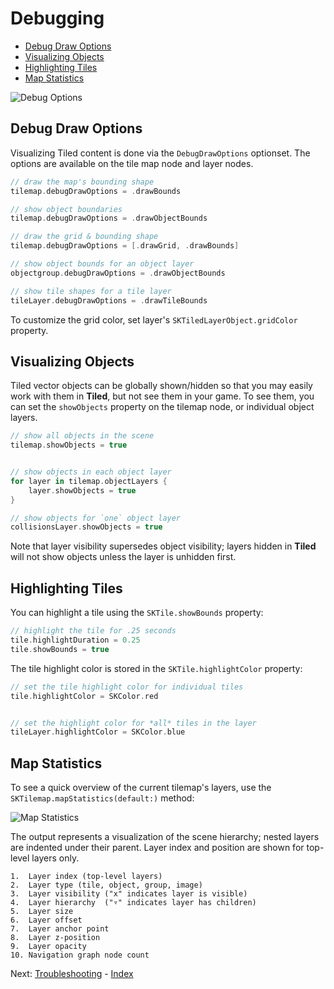 # Debugging

- [Debug Draw Options](#debug-draw-options)
- [Visualizing Objects](#visualizing-objects)
- [Highlighting Tiles](#highlighting-tiles)
- [Map Statistics](#map-statistics)


![Debug Options](images/debugDrawOptions.gif)

## Debug Draw Options

Visualizing Tiled content is done via the `DebugDrawOptions` optionset. The options are available on the tile map node and layer nodes.

```swift
// draw the map's bounding shape
tilemap.debugDrawOptions = .drawBounds

// show object boundaries
tilemap.debugDrawOptions = .drawObjectBounds

// draw the grid & bounding shape
tilemap.debugDrawOptions = [.drawGrid, .drawBounds]

// show object bounds for an object layer
objectgroup.debugDrawOptions = .drawObjectBounds

// show tile shapes for a tile layer
tileLayer.debugDrawOptions = .drawTileBounds
```

To customize the grid color, set layer's `SKTiledLayerObject.gridColor` property.


## Visualizing Objects

Tiled vector objects can be globally shown/hidden so that you may easily work with them in **Tiled**, but not see them in your game. To see them, you can set the `showObjects` property on the tilemap node, or individual object layers.


```swift
// show all objects in the scene
tilemap.showObjects = true


// show objects in each object layer
for layer in tilemap.objectLayers {
    layer.showObjects = true
}

// show objects for `one` object layer
collisionsLayer.showObjects = true

```

Note that layer visibility supersedes object visibility; layers hidden in **Tiled** will not show objects unless the layer is unhidden first.



## Highlighting Tiles

You can highlight a tile using the `SKTile.showBounds` property:

```swift
// highlight the tile for .25 seconds
tile.highlightDuration = 0.25
tile.showBounds = true
```

The tile highlight color is stored in the `SKTile.highlightColor` property:

```swift
// set the tile highlight color for individual tiles
tile.highlightColor = SKColor.red


// set the highlight color for *all* tiles in the layer
tileLayer.highlightColor = SKColor.blue
```

## Map Statistics

To see a quick overview of the current tilemap's layers, use the `SKTilemap.mapStatistics(default:)` method:

![Map Statistics](images/map-statistics.svg)

The output represents a visualization of the scene hierarchy; nested layers are indented under their parent. Layer index and position are shown for top-level layers only.

    1.  Layer index (top-level layers)
    2.  Layer type (tile, object, group, image)
    3.  Layer visibility ("x" indicates layer is visible)
    4.  Layer hierarchy  ("▿" indicates layer has children)
    5.  Layer size
    6.  Layer offset
    7.  Layer anchor point
    8.  Layer z-position
    9.  Layer opacity
    10. Navigation graph node count


Next: [Troubleshooting](troubleshooting.html) - [Index](Documentation.html)
